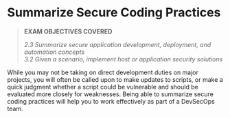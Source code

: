 # Summarize Secure Coding Practices

> **EXAM OBJECTIVES COVERED**
> 
> _2.3 Summarize secure application development, deployment, and automation concepts  
> 3.2 Given a scenario, implement host or application security solutions_

While you may not be taking on direct development duties on major projects, you will often be called upon to make updates to scripts, or make a quick judgment whether a script could be vulnerable and should be evaluated more closely for weaknesses. Being able to summarize secure coding practices will help you to work effectively as part of a DevSecOps team.